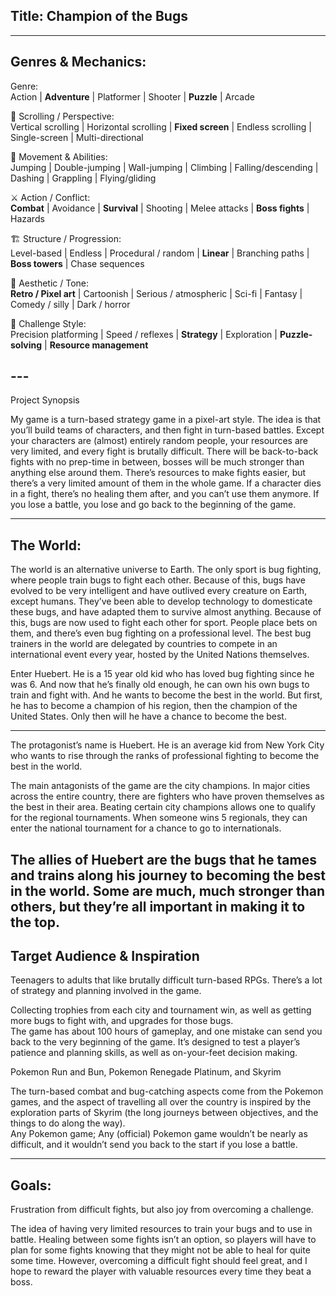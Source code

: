 ## Title: Champion of the Bugs

---

## Genres & Mechanics:

Genre:  
Action | **Adventure** | Platformer | Shooter | **Puzzle** | Arcade

📜 Scrolling / Perspective:  
Vertical scrolling | Horizontal scrolling | **Fixed screen** | Endless scrolling | Single-screen | Multi-directional

🧗 Movement & Abilities:  
Jumping | Double-jumping | Wall-jumping | Climbing | Falling/descending | Dashing | Grappling | Flying/gliding

⚔️ Action / Conflict:  
**Combat** | Avoidance | **Survival** | Shooting | Melee attacks | **Boss fights** | Hazards

🏗 Structure / Progression:  
Level-based | Endless | Procedural / random | **Linear** | Branching paths | **Boss towers** | Chase sequences

🎨 Aesthetic / Tone:  
**Retro / Pixel art** | Cartoonish | Serious / atmospheric | Sci-fi | Fantasy | Comedy / silly | Dark / horror

🧩 Challenge Style:  
Precision platforming | Speed / reflexes | **Strategy** | Exploration | **Puzzle-solving** | **Resource management**

## ---

Project Synopsis

My game is a turn-based strategy game in a pixel-art style. The idea is that you’ll build teams of characters, and then fight in turn-based battles. Except your characters are (almost) entirely random people, your resources are very limited, and every fight is brutally difficult. There will be back-to-back fights with no prep-time in between, bosses will be much stronger than anything else around them. There’s resources to make fights easier, but there’s a very limited amount of them in the whole game. If a character dies in a fight, there’s no healing them after, and you can’t use them anymore. If you lose a battle, you lose and go back to the beginning of the game.

---

## The World:

The world is an alternative universe to Earth. The only sport is bug fighting, where people train bugs to fight each other. Because of this, bugs have evolved to be very intelligent and have outlived every creature on Earth, except humans. They’ve been able to develop technology to domesticate these bugs, and have adapted them to survive almost anything. Because of this, bugs are now used to fight each other for sport. People place bets on them, and there’s even bug fighting on a professional level. The best bug trainers in the world are delegated by countries to compete in an international event every year, hosted by the United Nations themselves.

Enter Huebert. He is a 15 year old kid who has loved bug fighting since he was 6\. And now that he’s finally old enough, he can own his own bugs to train and fight with. And he wants to become the best in the world. But first, he has to become a champion of his region, then the champion of the United States. Only then will he have a chance to become the best.

---

The protagonist’s name is Huebert. He is an average kid from New York City who wants to rise through the ranks of professional fighting to become the best in the world.

The main antagonists of the game are the city champions. In major cities across the entire country, there are fighters who have proven themselves as the best in their area. Beating certain city champions allows one to qualify for the regional tournaments. When someone wins 5 regionals, they can enter the national tournament for a chance to go to internationals.

The allies of Huebert are the bugs that he tames and trains along his journey to becoming the best in the world. Some are much, much stronger than others, but they’re all important in making it to the top.  
---

## Target Audience & Inspiration

Teenagers to adults that like brutally difficult turn-based RPGs. There’s a lot of strategy and planning involved in the game.

Collecting trophies from each city and tournament win, as well as getting more bugs to fight with, and upgrades for those bugs.  
The game has about 100 hours of gameplay, and one mistake can send you back to the very beginning of the game. It’s designed to test a player’s patience and planning skills, as well as on-your-feet decision making.

Pokemon Run and Bun, Pokemon Renegade Platinum, and Skyrim

The turn-based combat and bug-catching aspects come from the Pokemon games, and the aspect of travelling all over the country is inspired by the exploration parts of Skyrim (the long journeys between objectives, and the things to do along the way).  
Any Pokemon game; Any (official) Pokemon game wouldn’t be nearly as difficult, and it wouldn’t send you back to the start if you lose a battle.

---

## Goals:

Frustration from difficult fights, but also joy from overcoming a challenge.

The idea of having very limited resources to train your bugs and to use in battle. Healing between some fights isn’t an option, so players will have to plan for some fights knowing that they might not be able to heal for quite some time. However, overcoming a difficult fight should feel great, and I hope to reward the player with valuable resources every time they beat a boss.
